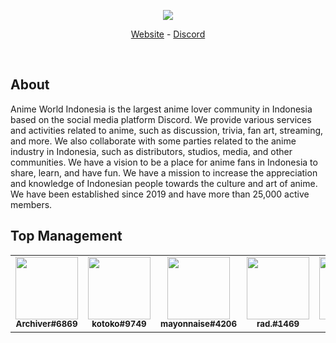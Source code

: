 <div align="center">
  <p>
    <a href="https://animeworld.moe/"><img src="https://media.discordapp.net/attachments/648581479990820875/943457556054032404/Awi_2.png?width=1020&height=340"/></a>
  </p>
  <p>
    <a href="https://animeworld.moe/">Website</a>
    -
    <a href="https://discord.gg/otakuid">Discord</a>
  </p>
  <br />
</div>

## About
Anime World Indonesia is the largest anime lover community in Indonesia based on the social media platform Discord. We provide various services and activities related to anime, such as discussion, trivia, fan art, streaming, and more. We also collaborate with some parties related to the anime industry in Indonesia, such as distributors, studios, media, and other communities. We have a vision to be a place for anime fans in Indonesia to share, learn, and have fun. We have a mission to increase the appreciation and knowledge of Indonesian people towards the culture and art of anime. We have been established since 2019 and have more than 25,000 active members.

<!--START_SECTION:motm_list-->
<!--END_SECTION:motm_list-->

## Top Management
<!--START_SECTION:administrator_list-->
<table>
<tr>
<td align="center">
    <a href="https://discord.gg/otakuid">
        <img src="https://cdn.discordapp.com/avatars/815748454160007179/e8b171737f280c39c36821a522031434.webp?size=4096" width="100px;" alt=""/>
        <br/>
        <sub>
            <b>Archiver#6869</b>
        </sub>
    </a>
    <br/>
</td>
<td align="center">
    <a href="https://discord.gg/otakuid">
        <img src="https://cdn.discordapp.com/avatars/210098396113928192/a_cd04b17d93a34437f53527b615b7e4ce.webp?size=4096" width="100px;" alt=""/>
        <br/>
        <sub>
            <b>kotoko#9749</b>
        </sub>
    </a>
    <br/>
</td>
<td align="center">
    <a href="https://discord.gg/otakuid">
        <img src="https://cdn.discordapp.com/avatars/787161949703766037/a8ca86e7679fa97b337c7e4b1b800c45.webp?size=4096" width="100px;" alt=""/>
        <br/>
        <sub>
            <b>mayonnaise#4206</b>
        </sub>
    </a>
    <br/>
</td>
<td align="center">
    <a href="https://discord.gg/otakuid">
        <img src="https://cdn.discordapp.com/avatars/234951195016429569/f645164705df45db0d2e66d65375a36d.webp?size=4096" width="100px;" alt=""/>
        <br/>
        <sub>
            <b>rad.#1469</b>
        </sub>
    </a>
    <br/>
</td>
<td align="center">
    <a href="https://discord.gg/otakuid">
        <img src="https://cdn.discordapp.com/avatars/703921846961307668/47d1afcbc60ab1e6b88768758df25091.webp?size=4096" width="100px;" alt=""/>
        <br/>
        <sub>
            <b>Tian#0752</b>
        </sub>
    </a>
    <br/>
</td>
<td align="center">
    <a href="https://discord.gg/otakuid">
        <img src="https://cdn.discordapp.com/avatars/725331428962992131/c97400bebce9575c91fd9d5275248512.webp?size=4096" width="100px;" alt=""/>
        <br/>
        <sub>
            <b>Vinrer#8181</b>
        </sub>
    </a>
    <br/>
</td>
</tr>
</table>
